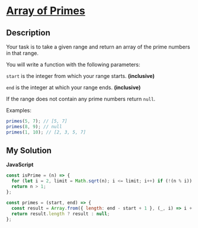 # [Array of Primes](https://www.codewars.com/kata/5681bc8d17af37f50e000015)

## Description

Your task is to take a given range and return an array of the prime numbers in that range.

You will write a function with the following parameters:

`start` is the integer from which your range starts. **(inclusive)**

`end` is the integer at which your range ends. **(inclusive)**

If the range does not contain any prime numbers return `null`.

Examples:

```js
primes(5, 7); // [5, 7]
primes(8, 9); // null
primes(1, 10); // [2, 3, 5, 7]
```

## My Solution

**JavaScript**

```js
const isPrime = (n) => {
  for (let i = 2, limit = Math.sqrt(n); i <= limit; i++) if (!(n % i)) return false;
  return n > 1;
};

const primes = (start, end) => {
  const result = Array.from({ length: end - start + 1 }, (_, i) => i + start).filter(isPrime);
  return result.length ? result : null;
};
```
